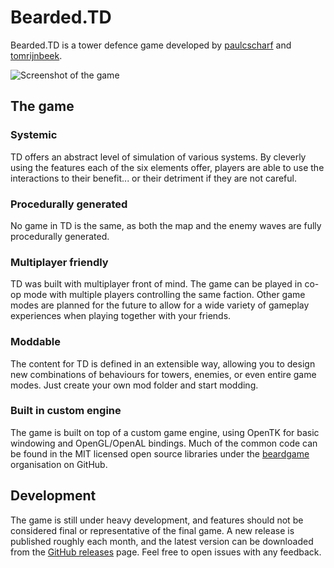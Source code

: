 # Bearded.TD

Bearded.TD is a tower defence game developed by [paulcscharf](https://www.github.com/paulcscharf) and [tomrijnbeek](https://www.github.com/tomrijnbeek).

![Screenshot of the game](https://cdn.discordapp.com/attachments/930514569644867624/1095326260936314880/screenshot-2023-04-11T143529.9015.png)

## The game

### Systemic

TD offers an abstract level of simulation of various systems. By cleverly using the features each of the six elements offer, players are able to use the interactions to their benefit... or their detriment if they are not careful.

### Procedurally generated

No game in TD is the same, as both the map and the enemy waves are fully procedurally generated.

### Multiplayer friendly

TD was built with multiplayer front of mind. The game can be played in co-op mode with multiple players controlling the same faction. Other game modes are planned for the future to allow for a wide variety of gameplay experiences when playing together with your friends.

### Moddable

The content for TD is defined in an extensible way, allowing you to design new combinations of behaviours for towers, enemies, or even entire game modes. Just create your own mod folder and start modding.

### Built in custom engine

The game is built on top of a custom game engine, using OpenTK for basic windowing and OpenGL/OpenAL bindings. Much of the common code can be found in the MIT licensed open source libraries under the [beardgame](https://github.com/beardgame) organisation on GitHub.

## Development

The game is still under heavy development, and features should not be considered final or representative of the final game. A new release is published roughly each month, and the latest version can be downloaded from the [GitHub releases](https://github.com/beardgame/td/releases) page. Feel free to open issues with any feedback.
